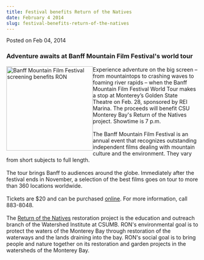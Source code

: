 ```yaml
---
title: Festival benefits Return of the Natives
date: February 4 2014
slug: festival-benefits-return-of-the-natives
---
```





<span class="date">Posted on Feb 04, 2014    </span>
<h3>Adventure awaits at Banff Mountain Film Festival&apos;s world
tour</h3>
<p><img alt="Banff Mountain Film Festival screening benefits RON" src="http://news.csumb.edu/sites/default/files/65/attachments/news/images/banff.jpeg" style="width:227px; height:222px; float:left">Experience
adventure on the big screen &#x2013; from mountaintops to crashing waves
to foaming river rapids &#x2013; when the Banff Mountain Film Festival
World Tour makes a stop at Monterey&#x2019;s Golden State Theatre on Feb.
28, sponsored by REI Marina. The proceeds will benefit CSU Monterey
Bay&apos;s Return of the Natives project. Showtime is 7 p.m.<br>
<br>
The Banff Mountain Film Festival is an annual event that recognizes
outstanding independent films dealing with mountain culture and the
environment. They vary from short subjects to full length.<br>
<br>
The tour brings Banff to audiences around the globe. Immediately
after the festival ends in November, a selection of the best films
goes on tour to more than 360 locations worldwide.<br>
<br>
Tickets are $20 and can be purchased <a href="http://www.brownpapertickets.com/e/538600http://www.brownpapertickets.com/e/538600" rel="nofollow">online</a>.&#xA0;For more information, call
883-8048.<br>
<br>
The <a href="http://csumb.edu/ron" rel="nofollow">Return of the
Natives</a> restoration project is the education and outreach
branch of the Watershed Institute at CSUMB. RON&apos;s environmental
goal is to protect the waters of the Monterey Bay through
restoration of the waterways and the lands draining into the bay.
RON&apos;s social goal is to bring people and nature together on its
restoration and garden projects in the watersheds of the Monterey
Bay.</br></br></br></br></br></br></br></br></img></p>
<p><br>
&#xA0;</br></p>





